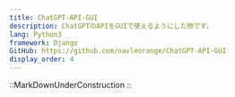```yaml
---
title: ChatGPT-API-GUI
description: ChatGPTのAPIをGUIで使えるようにした物です。
lang: Python3
framework: Django
GitHub: https://github.com/navleorange/ChatGPT-API-GUI
display_order: 4
---
```


::MarkDownUnderConstruction
::